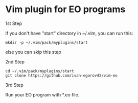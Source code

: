 # Vim plugin for EO programs
1st Step

If you don't have "start" directory in ~/.vim, you can run this:
``` 
mkdir -p ~/.vim/pack/myplugins/start
``` 
else you can skip this step

2nd Step
``` 
cd ~/.vim/pack/myplugins/start
git clone https://github.com/ivan-egorov42/vim-eo
``` 
3rd Step 

Run your EO program with  *.eo  file.
